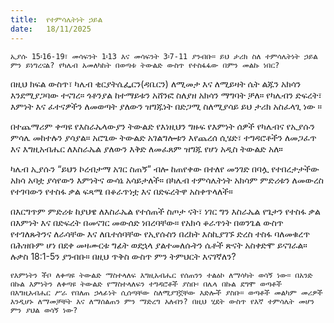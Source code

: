```yaml
---
title:  የተምሳሌትነት ኃይል
date:   18/11/2025
---
```


`ኢያሱ 15፡16-19፣ መሳፍንት 1፡13 እና መሳፍንት 3፡7-11 ያንብቡ። ይህ ታሪክ ስለ ተምሳሌትነት ኃይል ምን ይነግረናል? የካሌብ አመለካከት በወጣቱ ትውልድ ውስጥ የተስፋፋው በምን መልኩ ነበር?
`




በዚህ ክፍል ውስጥ፣ ካሌብ ቂርያትሴፌርን(ዳቤርን) ለሚመታ እና ለሚይዛት ሴት ልጁን አክሳን እንደሚያጋባው ተናገረ። ጎቶንያል ከተማይቱን አሸንፎ ስለያዘ አክሳን ማግባት ቻለ። የካሌብን ድፍረት፣ እምነት እና ፈተናዎችን ለመወጣት ያለውን ዝግጁነት በድጋሚ ስለሚያሳይ ይህ ታሪክ አስፈላጊ ነው ።

በተጨማሪም ቀጣዩ የእስራኤላውያን ትውልድ የእነዚህን ግዙፍ የእምነት ሰዎች የካሌብና የኢያሱን ምሳሌ መከተሉን ያሳያል። አሮጌው ትውልድ አገልግሎቱን እየጨረሰ ሲሄድ፣ ተግዳሮቶችን ለመጋፈጥ እና እግዚአብሔር ለእስራኤል ያለውን እቅድ ለመፈጸም ዝግጁ የሆነ አዲስ ትውልድ አለ።

ካሌብ ኢያሱን “ይህን ኮረብታማ አገር ስጠኝ” ብሎ ከጠየቀው በተለየ መንገድ በባሏ የተበረታታችው አክሳ አባቷ ያሳየውን እምነትና ውሳኔ አሳይታለች። በካሌብ ተምሳሌትነት አክሳም ምድሪቱን ለመውረስ የተገባውን የተስፋ ቃል ፍጻሜ በቆራጥነቷ እና በድፍረትዋ አስቀጥላለች።

በእርግጥም ምድሪቱ ከያህዌ ለእስራኤል የተሰጠች ስጦታ ናት፣ ነገር ግን እስራኤል የጌታን የተስፋ ቃል በእምነት እና በድፍረት በመናገር መውሰድ ነበረባቸው። የአክሳ ቆራጥነት በወንጌል ውስጥ የተገለጹትንና ለራሳቸው እና ለቤተሰባቸው የኢየሱስን በረከት እስኪያገኙ ድረስ ተስፋ ባለመቁረጥ በሕዝቡም ሆነ በደቀ መዛሙርቱ ግፊት ወደኋላ ያልተመለሱትን ሴቶች ጽናት አስቀድሞ ይናገራል። ሉቃስ 18:1-5ን ያንብቡ። በዚህ ጥቅስ ውስጥ ምን ትምህርት እናገኛለን?



`የእምነትን ችቦ ለቀጣዩ ትውልድ ማስተላለፍ እግዚአብሔር የሰጠንን ተልዕኮ ለማሳካት ወሳኝ ነው። በአንድ በኩል እምነትን ለቀጣዩ ትውልድ የማስተላለፍን ተግዳሮቶች ያስቡ፡ በሌላ በኩል ደግሞ ወጣቶች በእግዚአብሔር ሥራ የበለጠ ኃላፊነት ሲሰጣቸው ስለሚያገኟቸው እድሎች ያስቡ። ወጣቶች መልካም መሪዎች እንዲሆኑ ለማመቻቸት እና ለማሰልጠን ምን ማድረግ አለብን? በዚህ ሂደት ውስጥ የእኛ ተምሳሌት መሆን ምን ያህል ወሳኝ ነው?`